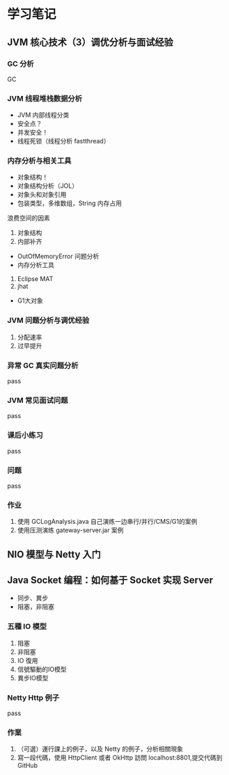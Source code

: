 # 学习笔记

## JVM 核心技术（3）调优分析与面试经验

### GC 分析

GC

### JVM 线程堆栈数据分析

* JVM 内部线程分类
* 安全点？
* 并发安全！
* 线程死锁（线程分析 fastthread）
  
### 内存分析与相关工具

* 对象结构！
* 对象结构分析（JOL）
* 对象头和对象引用
* 包装类型，多维数组，String 内存占用

浪费空间的因素

1. 对象结构
2. 内部补齐

* OutOfMemoryError 问题分析
* 内存分析工具

1. Eclipse MAT
2. jhat

* G1大对象

### JVM 问题分析与调优经验

1. 分配速率
2. 过早提升

### 异常 GC 真实问题分析

pass

### JVM 常见面试问题

pass

### 课后小练习

pass

### 问题

pass

### 作业

1. 使用 GCLogAnalysis.java 自己演练一边串行/并行/CMS/G1的案例
2. 使用压测演练 gateway-server.jar 案例

## NIO 模型与 Netty 入门

## Java Socket 编程：如何基于 Socket 实现 Server

* 同步、異步
* 阻塞，非阻塞

### 五種 IO 模型

1. 阻塞
2. 非阻塞
3. IO 復用
4. 信號驅動的IO模型
5. 異步IO模型

### Netty Http 例子

pass

### 作業

1. （可選）運行課上的例子，以及 Netty 的例子，分析相關現象
2. 寫一段代碼，使用 HttpClient 或者 OkHttp 訪問 localhost:8801,提交代碼到 GitHub
